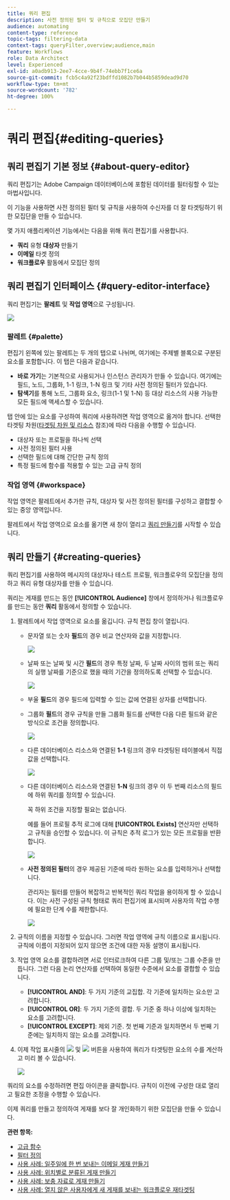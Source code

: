 ```yaml
---
title: 쿼리 편집
description: 사전 정의된 필터 및 규칙으로 모집단 만들기
audience: automating
content-type: reference
topic-tags: filtering-data
context-tags: queryFilter,overview;audience,main
feature: Workflows
role: Data Architect
level: Experienced
exl-id: a0adb913-2ee7-4cce-9b4f-74ebb7f1ce6a
source-git-commit: fcb5c4a92f23bdffd1082b7b044b5859dead9d70
workflow-type: tm+mt
source-wordcount: '782'
ht-degree: 100%

---
```


# 쿼리 편집{#editing-queries}

## 쿼리 편집기 기본 정보 {#about-query-editor}

쿼리 편집기는 Adobe Campaign 데이터베이스에 포함된 데이터를 필터링할 수 있는 마법사입니다.

이 기능을 사용하면 사전 정의된 필터 및 규칙을 사용하여 수신자를 더 잘 타겟팅하기 위한 모집단을 만들 수 있습니다.

몇 가지 애플리케이션 기능에서는 다음을 위해 쿼리 편집기를 사용합니다.

* **쿼리** 유형 **대상자** 만들기
* **이메일** 타겟 정의
* **워크플로우** 활동에서 모집단 정의

## 쿼리 편집기 인터페이스 {#query-editor-interface}

쿼리 편집기는 **팔레트** 및 **작업 영역**&#x200B;으로 구성됩니다.

![](assets/query_editor_overview.png)

### 팔레트 {#palette}

편집기 왼쪽에 있는 팔레트는 두 개의 탭으로 나뉘며, 여기에는 주제별 블록으로 구분된 요소를 포함합니다. 이 탭은 다음과 같습니다.

* **바로 가기**&#x200B;는 기본적으로 사용되거나 인스턴스 관리자가 만들 수 있습니다. 여기에는 필드, 노드, 그룹화, 1-1 링크, 1-N 링크 및 기타 사전 정의된 필터가 있습니다.
* **탐색기**&#x200B;를 통해 노드, 그룹화 요소, 링크(1-1 및 1-N) 등 대상 리소스의 사용 가능한 모든 필드에 액세스할 수 있습니다.

탭 안에 있는 요소를 구성하여 쿼리에 사용하려면 작업 영역으로 옮겨야 합니다. 선택한 타겟팅 차원([타겟팅 차원 및 리소스](../../automating/using/query.md#targeting-dimensions-and-resources) 참조)에 따라 다음을 수행할 수 있습니다.

* 대상자 또는 프로필을 하나씩 선택
* 사전 정의된 필터 사용
* 선택한 필드에 대해 간단한 규칙 정의
* 특정 필드에 함수를 적용할 수 있는 고급 규칙 정의

### 작업 영역 {#workspace}

작업 영역은 팔레트에서 추가한 규칙, 대상자 및 사전 정의된 필터를 구성하고 결합할 수 있는 중앙 영역입니다.

팔레트에서 작업 영역으로 요소를 옮기면 새 창이 열리고 [쿼리 만들기](#creating-queries)를 시작할 수 있습니다.

## 쿼리 만들기 {#creating-queries}

쿼리 편집기를 사용하여 메시지의 대상자나 테스트 프로필, 워크플로우의 모집단을 정의하고 쿼리 유형 대상자를 만들 수 있습니다.

쿼리는 게재를 만드는 동안 **[!UICONTROL Audience]** 창에서 정의하거나 워크플로우를 만드는 동안 **쿼리** 활동에서 정의할 수 있습니다.

1. 팔레트에서 작업 영역으로 요소를 옮깁니다. 규칙 편집 창이 열립니다.

   * 문자열 또는 숫자 **필드**&#x200B;의 경우 비교 연산자와 값을 지정합니다.

     ![](assets/query_editor_audience_definition2.png)

   * 날짜 또는 날짜 및 시간 **필드**&#x200B;의 경우 특정 날짜, 두 날짜 사이의 범위 또는 쿼리의 실행 날짜를 기준으로 했을 때의 기간을 정의하도록 선택할 수 있습니다.

     ![](assets/query_editor_date_field.png)

   * 부울 **필드**&#x200B;의 경우 필드에 입력할 수 있는 값에 연결된 상자를 선택합니다.
   * 그룹화 **필드**&#x200B;의 경우 규칙을 만들 그룹화 필드를 선택한 다음 다른 필드와 같은 방식으로 조건을 정의합니다.

     ![](assets/query_editor_audience_definition4.png)

   * 다른 데이터베이스 리소스와 연결된 **1-1** 링크의 경우 타겟팅된 테이블에서 직접 값을 선택합니다.

     ![](assets/query_editor_audience_definition5.png)

   * 다른 데이터베이스 리소스와 연결된 **1-N** 링크의 경우 이 두 번째 리소스의 필드에 하위 쿼리를 정의할 수 있습니다.

     꼭 하위 조건을 지정할 필요는 없습니다.

     예를 들어 프로필 추적 로그에 대해 **[!UICONTROL Exists]** 연산자만 선택하고 규칙을 승인할 수 있습니다. 이 규칙은 추적 로그가 있는 모든 프로필을 반환합니다.

     ![](assets/query_editor_audience_definition6.png)

   * **사전 정의된 필터**&#x200B;의 경우 제공된 기준에 따라 원하는 요소를 입력하거나 선택합니다.

     관리자는 필터를 만들어 복잡하고 반복적인 쿼리 작업을 용이하게 할 수 있습니다. 이는 사전 구성된 규칙 형태로 쿼리 편집기에 표시되며 사용자의 작업 수행에 필요한 단계 수를 제한합니다.

     ![](assets/query-editor_filter_email-audience_filter.png)

1. 규칙의 이름을 지정할 수 있습니다. 그러면 작업 영역에 규칙 이름으로 표시됩니다. 규칙에 이름이 지정되어 있지 않으면 조건에 대한 자동 설명이 표시됩니다.
1. 작업 영역 요소를 결합하려면 서로 인터로크하여 다른 그룹 및/또는 그룹 수준을 만듭니다. 그런 다음 논리 연산자를 선택하여 동일한 수준에서 요소를 결합할 수 있습니다.

   * **[!UICONTROL AND]**: 두 가지 기준의 교집합. 각 기준에 일치하는 요소만 고려합니다.
   * **[!UICONTROL OR]**: 두 가지 기준의 결합. 두 기준 중 하나 이상에 일치하는 요소를 고려합니다.
   * **[!UICONTROL EXCEPT]**: 제외 기준. 첫 번째 기준과 일치하면서 두 번째 기준에는 일치하지 않는 요소를 고려합니다.

1. 이제 작업 표시줄의 ![](assets/count.png) 및 ![](assets/preview.png) 버튼을 사용하여 쿼리가 타겟팅한 요소의 수를 계산하고 미리 볼 수 있습니다.

   ![](assets/query_editor_combining_rules.png)

쿼리의 요소를 수정하려면 편집 아이콘을 클릭합니다. 규칙이 이전에 구성한 대로 열리고 필요한 조정을 수행할 수 있습니다.

이제 쿼리를 만들고 정의하여 게재를 보다 잘 개인화하기 위한 모집단을 만들 수 있습니다.

**관련 항목:**

* [고급 함수](../../automating/using/advanced-expression-editing.md)
* [필터 정의](../../developing/using/configuring-filter-definition.md)
* [사용 사례: 일주일에 한 번 보내는 이메일 게재 만들기](../../automating/using/workflow-weekly-offer.md)
* [사용 사례: 위치별로 분류된 게재 만들기](../../automating/using/workflow-segmentation-location.md)
* [사용 사례: 보충 자료로 게재 만들기](../../automating/using/workflow-created-query-with-complement.md)
* [사용 사례: 열지 않은 사용자에게 새 게재를 보내는 워크플로우 재타겟팅](../../automating/using/workflow-cross-channel-retargeting.md)
